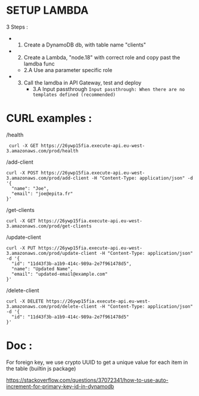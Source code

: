 # SETUP LAMBDA

3 Steps :

- 1. Create a DynamoDB db, with table name "clients"
- 2. Create a Lambda, "node.18" with correct role and copy past the lamdba func
  - 2.A Use ana parameter specific role
- 3. Call the lamdba in API Gateway, test and deploy
     - 3.A Input passthrough
       `Input passthrough: When there are no templates defined (recommended)`

# CURL examples :

/health

```
 curl -X GET https://26ywp15fia.execute-api.eu-west-3.amazonaws.com/prod/health
```

/add-client

```
curl -X POST https://26ywp15fia.execute-api.eu-west-3.amazonaws.com/prod/add-client -H "Content-Type: application/json" -d '{
  "name": "Joe",
  "email": "joe@epita.fr"
}'
```

/get-clients

```
curl -X GET https://26ywp15fia.execute-api.eu-west-3.amazonaws.com/prod/get-clients
```

/update-client

```
curl -X PUT https://26ywp15fia.execute-api.eu-west-3.amazonaws.com/prod/update-client -H "Content-Type: application/json" -d '{
  "id": "11d43f3b-a1b9-414c-989a-2e7f961478d5",
  "name": "Updated Name",
  "email": "updated-email@example.com"
}'
```

/delete-client

```
curl -X DELETE https://26ywp15fia.execute-api.eu-west-3.amazonaws.com/prod/delete-client -H "Content-Type: application/json" -d '{
  "id": "11d43f3b-a1b9-414c-989a-2e7f961478d5"
}'
```

# Doc :

For foreign key, we use crypto UUID to get a unique value for each item in the table (builtin js package)

https://stackoverflow.com/questions/37072341/how-to-use-auto-increment-for-primary-key-id-in-dynamodb
